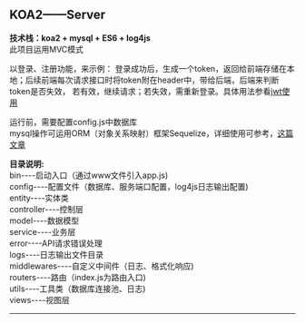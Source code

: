 ## KOA2——Server
**技术栈：koa2 + mysql + ES6 + log4js**  
此项目运用MVC模式  

以登录、注册功能，来示例：
登录成功后，生成一个token，返回给前端存储在本地；后续前端每次请求接口时将token附在header中，带给后端，后端来判断token是否失效，
若有效，继续请求；若失效，需重新登录。具体用法参看[jwt使用](https://www.npmjs.com/package/jwt)

运行前，需要配置config.js中数据库   
mysql操作可运用ORM（对象关系映射）框架Sequelize，详细使用可参考，[这篇文章](https://www.liaoxuefeng.com/wiki/001434446689867b27157e896e74d51a89c25cc8b43bdb3000/001471955049232be7492e76f514d45a2180e2c224eb7a6000)

**目录说明:**   
bin----启动入口（通过www文件引入app.js)  
config----配置文件（数据库、服务端口配置，log4js日志输出配置)   
entity----实体类  
controller----控制层  
model----数据模型  
service----业务层  
error----API请求错误处理  
logs----日志输出文件目录  
middlewares----自定义中间件（日志、格式化响应)  
routers----路由（index.js为路由入口)  
utils----工具类（数据库连接池、日志)  
views----视图层  

*****






